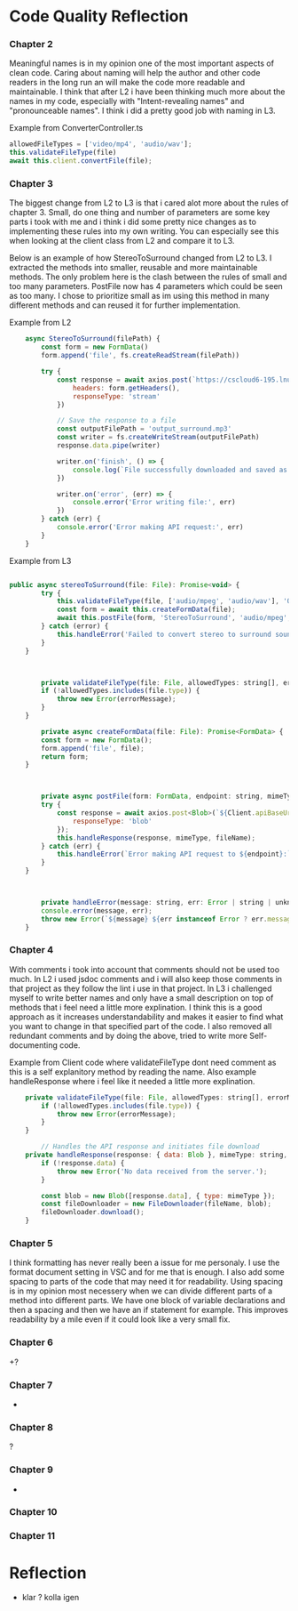 # Code Quality Reflection


### Chapter 2
Meaningful names is in my opinion one of the most important aspects of clean code. Caring about naming will help the author and other code readers in the long run an will make the code more readable and maintainable. I think that after L2 i have been thinking much more about the names in my code, especially with "Intent-revealing names" and "pronounceable names". I think i did a pretty good job with naming in L3.

Example from ConverterController.ts
```javascript
allowedFileTypes = ['video/mp4', 'audio/wav'];
this.validateFileType(file)
await this.client.convertFile(file);
```

### Chapter 3
The biggest change from L2 to L3 is that i cared alot more about the rules of chapter 3. Small, do one thing and number of parameters are some key parts i took with me and i think i did some pretty nice changes as to implementing these rules into my own writing. You can especially see this when looking at the client class from L2 and compare it to L3.

Below is an example of how StereoToSurround changed from L2 to L3. I extracted the methods into smaller, reusable and more maintainable methods. The only problem here is the clash between the rules of small and too many parameters. PostFile now has 4 parameters which could be seen as too many. I chose to prioritize small as im using this method in many different methods and can reused it for further implementation.

Example from L2
```javascript
    async StereoToSurround(filePath) {
        const form = new FormData()
        form.append('file', fs.createReadStream(filePath))

        try {
            const response = await axios.post(`https://cscloud6-195.lnu.se/hmus/StereoToSurround`, form, {
                headers: form.getHeaders(),
                responseType: 'stream'
            })

            // Save the response to a file
            const outputFilePath = 'output_surround.mp3'
            const writer = fs.createWriteStream(outputFilePath)
            response.data.pipe(writer)

            writer.on('finish', () => {
                console.log(`File successfully downloaded and saved as ${outputFilePath}`)
            })

            writer.on('error', (err) => {
                console.error('Error writing file:', err)
            })
        } catch (err) {
            console.error('Error making API request:', err)
        }
    }
```
Example from L3
```javascript

public async stereoToSurround(file: File): Promise<void> {
        try {
            this.validateFileType(file, ['audio/mpeg', 'audio/wav'], 'Only MP3 or WAV files are allowed.');
            const form = await this.createFormData(file);
            await this.postFile(form, 'StereoToSurround', 'audio/mpeg', 'output_surround.mp3');
        } catch (error) {
            this.handleError('Failed to convert stereo to surround sound:', error);
        }
    }



        private validateFileType(file: File, allowedTypes: string[], errorMessage: string): void {
        if (!allowedTypes.includes(file.type)) {
            throw new Error(errorMessage);
        }
    }

        private async createFormData(file: File): Promise<FormData> {
        const form = new FormData();
        form.append('file', file);
        return form;
    }



        private async postFile(form: FormData, endpoint: string, mimeType: string, fileName: string): Promise<void> {
        try {
            const response = await axios.post<Blob>(`${Client.apiBaseUrl}/${endpoint}`, form, {
                responseType: 'blob'
            });
            this.handleResponse(response, mimeType, fileName);
        } catch (err) {
            this.handleError(`Error making API request to ${endpoint}:`, err);
        }
    }



        private handleError(message: string, err: Error | string | unknown): void {
        console.error(message, err);
        throw new Error(`${message} ${err instanceof Error ? err.message : err}`);
    }
```
### Chapter 4
With comments i took into account that comments should not be used too much. In L2 i used jsdoc comments and i will also keep those comments in that project as they follow the lint i use in that project. In L3 i challenged myself to write better names and only have a small description on top of methods that i feel need a little more explination. I think this is a good approach as it increases understandability and makes it easier to find what you want to change in that specified part of the code. I also removed all redundant comments and by doing the above, tried to write more Self-documenting code. 

Example from Client code where validateFileType dont need comment as this is a self explanitory method by reading the name. Also example handleResponse where i feel like it needed a little more explination.
```javascript
    private validateFileType(file: File, allowedTypes: string[], errorMessage: string): void {
        if (!allowedTypes.includes(file.type)) {
            throw new Error(errorMessage);
        }
    }

        // Handles the API response and initiates file download
    private handleResponse(response: { data: Blob }, mimeType: string, fileName: string): void {
        if (!response.data) {
            throw new Error('No data received from the server.');
        }

        const blob = new Blob([response.data], { type: mimeType });
        const fileDownloader = new FileDownloader(fileName, blob);
        fileDownloader.download();
    }
```
### Chapter 5
I think formatting has never really been a issue for me personaly. I use the format document setting in VSC and for me that is enough. I also add some spacing to parts of the code that may need it for readability. Using spacing is in my opinion most necessery when we can divide different parts of a method into different parts. We have one block of variable declarations and then a spacing and then we have an if statement for example. This improves readability by a mile even if it could look like a very small fix.
### Chapter 6
+?
### Chapter 7
+
### Chapter 8
?
### Chapter 9
+
### Chapter 10

### Chapter 11

# Reflection

+ klar
? kolla igen